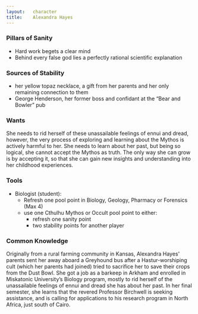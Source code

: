 ```yaml
---
layout:   character
title:    Alexandra Hayes
---
```



### Pillars of Sanity ###
- Hard work begets a clear mind
- Behind every false god lies a perfectly rational scientific explanation


### Sources of Stability ###
- her yellow topaz necklace, a gift from her parents and her only remaining connection to them
- George Henderson, her former boss and confidant at the “Bear and Bowler” pub


### Wants ###
She needs to rid herself of these unassailable feelings of ennui and dread, however,
the very process of exploring and learning about the Mythos is actively harmful to her.
She needs to learn about her past, but being so logical, she cannot accept the Mythos as truth.
The only way she can grow is by accepting it,
so that she can gain new insights and understanding into her childhood experiences.

### Tools ###
- Biologist (student):
  - Refresh one pool point in Biology, Geology, Pharmacy or Forensics (Max 4)
  - use one Cthulhu Mythos or Occult pool point to either:
      - refresh one sanity point
      - two stability points for another player


### Common Knowledge ###
Originally from a rural farming community in Kansas,
Alexandra Hayes' parents sent her away aboard a Greyhound bus after a Hastur-worshiping cult
(which her parents had joined) tried to sacrifice her to save their crops from the Dust Bowl.
She got a job as a barkeep in Arkham and enrolled in Miskatonic University’s Biology program,
mostly to rid herself of the unassailable feelings of ennui and dread she has about her past.
In her final semester, she learns that the revered Professor Birchwell is seeking assistance,
and is calling for applications to his research program in North Africa, just south of Cairo.
















